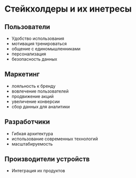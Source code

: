 # Стейкхолдеры и их инетресы
 
## Пользователи
* Удобство использования
* мотивация тренироваться
* общение с единомышленниками
* персонализация
* безопасность данных
## Маркетинг
* лояльность к бренду
* вовлечение пользователей
* продвижение акций
* увеличение конверсии
* сбор данных для аналитики
## Разработчики
* Гибкая архитектура
* использование современных технологий
* масштабируемость
## Производители устройств
* Интеграция их продуктов

